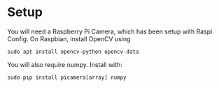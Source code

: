 # Setup

You will need a Raspberry Pi Camera, which has been setup with Raspi Config.
On Raspbian, install OpenCV using

    sudo apt install opencv-python opencv-data

You will also require numpy. Install with:

    sudo pip install picamera[array] numpy

